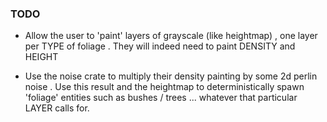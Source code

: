 
### TODO 



- Allow the user to 'paint'  layers of grayscale (like heightmap) , one layer per TYPE of foliage .  They will indeed need to paint  DENSITY and HEIGHT 

- Use the noise crate to multiply their density painting by some 2d perlin noise .  Use this result and the heightmap  to deterministically spawn 'foliage' entities such as bushes / trees ... whatever that particular LAYER calls for. 